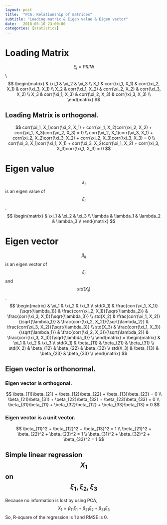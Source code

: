 ```yaml
---
layout: post
title:  "PCA: Relationship of matrices"
subtitle: "Loading matrix & Eigen value & Eigen vector"
date:   2018-05-10 23:00:00
categories: [statistics]
---
```


# Loading Matrix
$$ \xi_i = PRINi $$ \\
$$
    \begin{matrix}
            & \xi_1            & \xi_2            & \xi_3            \\
        X_1 & corr(\xi_1, X_1) & corr(\xi_2, X_1) & corr(\xi_3, X_1) \\
        X_2 & corr(\xi_1, X_2) & corr(\xi_2, X_2) & corr(\xi_3, X_2) \\
        X_3 & corr(\xi_1, X_3) & corr(\xi_2, X_3) & corr(\xi_3, X_3) \\
    \end{matrix}
$$

## Loading Matrix is orthogonal.
$$
    corr(\xi_1, X_1)corr(\xi_2, X_1) + corr(\xi_1, X_2)corr(\xi_2, X_2) + corr(\xi_1, X_3)corr(\xi_2, X_3) = 0 \\
    corr(\xi_2, X_1)corr(\xi_3, X_1) + corr(\xi_2, X_2)corr(\xi_3, X_2) + corr(\xi_2, X_3)corr(\xi_3, X_3) = 0 \\
    corr(\xi_3, X_1)corr(\xi_1, X_1) + corr(\xi_3, X_2)corr(\xi_1, X_2) + corr(\xi_3, X_3)corr(\xi_1, X_3) = 0
$$

# Eigen value
$$\lambda_i$$ is an eigen value of $$\xi_i$$.
$$
    \begin{matrix}
                & \xi_1     & \xi_2     & \xi_3     \\
        \lambda & \lambda_1 & \lambda_2 & \lambda_3 \\
    \end{matrix}
$$

# Eigen vector
$$\beta_{ij}$$ is an eigen vector of $$\xi_i$$ and $$std(X_j)$$.
$$
    \begin{matrix}
                 & \xi_1                                     & \xi_2                                     & \xi_3                                     \\
        std(X_1) & \frac{corr(\xi_1, X_1)}{\sqrt{\lambda_1}} & \frac{corr(\xi_2, X_1)}{\sqrt{\lambda_2}} & \frac{corr(\xi_3, X_1)}{\sqrt{\lambda_3}} \\
        std(X_2) & \frac{corr(\xi_1, X_2)}{\sqrt{\lambda_1}} & \frac{corr(\xi_2, X_2)}{\sqrt{\lambda_2}} & \frac{corr(\xi_3, X_2)}{\sqrt{\lambda_3}} \\
        std(X_3) & \frac{corr(\xi_1, X_3)}{\sqrt{\lambda_1}} & \frac{corr(\xi_2, X_3)}{\sqrt{\lambda_2}} & \frac{corr(\xi_3, X_3)}{\sqrt{\lambda_3}} \\
    \end{matrix} =
    \begin{matrix}
                 & \xi_1      & \xi_2      & \xi_3      \\
        std(X_1) & \beta_{11} & \beta_{21} & \beta_{31} \\
        std(X_2) & \beta_{12} & \beta_{22} & \beta_{32} \\
        std(X_3) & \beta_{13} & \beta_{23} & \beta_{33} \\
    \end{matrix}
$$

## Eigen vector is orthonormal.

### Eigen vector is orthogonal.
$$
    \beta_{11}\beta_{21} + \beta_{12}\beta_{22} + \beta_{13}\beta_{23} = 0 \\
    \beta_{21}\beta_{31} + \beta_{22}\beta_{32} + \beta_{23}\beta_{33} = 0 \\
    \beta_{31}\beta_{11} + \beta_{32}\beta_{12} + \beta_{33}\beta_{13} = 0
$$

### Eigen vector is a unit vector.
$$
    \beta_{11}^2 + \beta_{12}^2 + \beta_{13}^2 = 1 \\
    \beta_{21}^2 + \beta_{22}^2 + \beta_{23}^2 = 1 \\
    \beta_{31}^2 + \beta_{32}^2 + \beta_{33}^2 = 1
$$

## Simple linear regression $$X_1$$ on $$\xi_1, \xi_2, \xi_3$$
Because no information is lost by using PCA,
$$
    X_1 = \beta_{11}\xi_1 + \beta_{21}\xi_2 + \beta_{31}\xi_3
$$
So, R-square of the regression is 1 and RMSE is 0.
